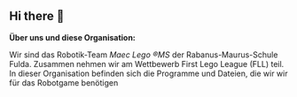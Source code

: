 ## Hi there 👋

**Über uns und diese Organisation:**

Wir sind das Robotik-Team _Maec Lego ®MS_ der Rabanus-Maurus-Schule Fulda. 
Zusammen nehmen wir am Wettbewerb First Lego League (FLL) teil.
In dieser Organisation befinden sich die Programme und Dateien, die wir wir für das Robotgame benötigen
